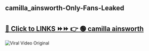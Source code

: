 
 ## camilla_ainsworth-Only-Fans-Leaked

# <h2><a href="https://clipsfans.com/camilla_ainsworth&ref=git">🔗 Click to LINKS ⏩⏩ 👉 🟢 camilla ainsworth </a></h2>

<a href="https://clipsfans.com/camilla_ainsworth&ref=git" rel="nofollow" data-target="animated-image.originalLink"><img src="https://i.ibb.co.com/xMMVF88/686577567.gif" alt="Viral Video Original" style="max-width: 100%; display: inline-block;" data-target="animated-image.originalImage"></a>

